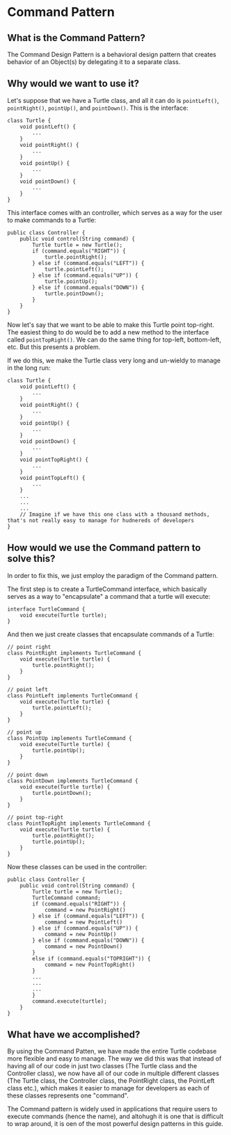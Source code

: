 # Command Pattern
## What is the Command Pattern?
The Command Design Pattern is a behavioral design pattern that creates behavior of an Object(s) by delegating it to a separate class.

## Why would we want to use it?
Let's suppose that we have a Turtle class, and all it can do is ```pointLeft()```, ```pointRight()```, ```pointUp()```, and ```pointDown()```. This is the interface:
```
class Turtle {
    void pointLeft() {
        ...
    }
    void pointRight() {
        ...
    }
    void pointUp() {
        ...
    }
    void pointDown() {
        ...
    }
}
```

This interface comes with an controller, which serves as a way for the user to make commands to a Turtle: 
```
public class Controller {
    public void control(String command) {
        Turtle turtle = new Turtle();
        if (command.equals("RIGHT")) {
            turtle.pointRight();
        } else if (command.equals("LEFT")) {
            turtle.pointLeft();
        } else if (command.equals("UP")) {
            turtle.pointUp();
        } else if (command.equals("DOWN")) {
            turtle.pointDown();
        }
    }
}
```

Now let's say that we want to be able to make this Turtle point top-right. The easiest thing to do would be to add a new method to the interface called ```pointTopRight()```. We can do the same thing for top-left, bottom-left, etc. But this presents a problem.

If we do this, we make the Turtle class very long and un-wieldy to manage in the long run: 

```
class Turtle {
    void pointLeft() {
        ...
    }
    void pointRight() {
        ...
    }
    void pointUp() {
        ...
    }
    void pointDown() {
        ...
    }
    void pointTopRight() {
        ...
    }
    void pointTopLeft() {
        ...
    }
    ...
    ...
    ...
    // Imagine if we have this one class with a thousand methods, that's not really easy to manage for hudnereds of developers
}
```

## How would we use the Command pattern to solve this?
In order to fix this, we just employ the paradigm of the Command pattern.

The first step is to create a TurtleCommand interface, which basically serves as a way to "encapsulate" a command that a turtle will execute:
```
interface TurtleCommand {
    void execute(Turtle turtle);
}
```

And then we just create classes that encapsulate commands of a Turtle:
```
// point right
class PointRight implements TurtleCommand {
    void execute(Turtle turtle) {
        turtle.pointRight();
    }
}

// point left
class PointLeft implements TurtleCommand {
    void execute(Turtle turtle) {
        turtle.pointLeft();
    }
}

// point up
class PointUp implements TurtleCommand {
    void execute(Turtle turtle) {
        turtle.pointUp();
    }
}

// point down
class PointDown implements TurtleCommand {
    void execute(Turtle turtle) {
        turtle.pointDown();
    }
}

// point top-right
class PointTopRight implements TurtleCommand {
    void execute(Turtle turtle) {
        turtle.pointRight();
        turtle.pointUp();
    }
}
```

Now these classes can be used in the controller:
```
public class Controller {
    public void control(String command) {
        Turtle turtle = new Turtle();
        TurtleCommand command;
        if (command.equals("RIGHT")) {
            command = new PointRight()
        } else if (command.equals("LEFT")) {
            command = new PointLeft()
        } else if (command.equals("UP")) {
            command = new PointUp()
        } else if (command.equals("DOWN")) {
            command = new PointDown()
        }
        else if (command.equals("TOPRIGHT")) {
            command = new PointTopRight()
        }
        ...
        ...
        ...
        }
        command.execute(turtle);
    }
}
```

## What have we accomplished?
By using the Command Patten, we have made the entire Turtle codebase more flexible and easy to manage. The way we did this was that instead of having all of our code in just two classes (The Turtle class and the Controller class), we now have all of our code in multiple different classes (The Turtle class, the Controller class, the PointRight class, the PointLeft class etc.), which makes it easier to manage for developers as each of these classes represents one "command".

The Command pattern is widely used in applications that require users to execute commands (hence the name), and altohugh it is one that is difficult to wrap around, it is oen of the most powerful design patterns in this guide.